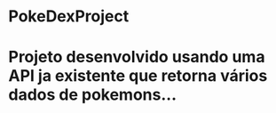 # PokeDexProject
# Projeto desenvolvido usando uma API ja existente que retorna vários dados de pokemons... 
